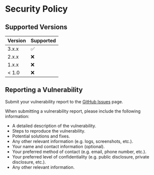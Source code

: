 # Security Policy

## Supported Versions

| Version | Supported          |
|---------|--------------------|
| 3.x.x   | :white_check_mark: |
| 2.x.x   | :x:                |
| 1.x.x   | :x:                |
| < 1.0   | :x:                |

## Reporting a Vulnerability

Submit your vulnerability report to the [GitHub Issues](../../issues) page.

When submitting a vulnerability report, please include the following information:

- A detailed description of the vulnerability.
- Steps to reproduce the vulnerability.
- Potential solutions and fixes.
- Any other relevant information (e.g. logs, screenshots, etc.).
- Your name and contact information (optional).
- Your preferred method of contact (e.g. email, phone number, etc.).
- Your preferred level of confidentiality (e.g. public disclosure, private disclosure, etc.).
- Any other relevant information.

